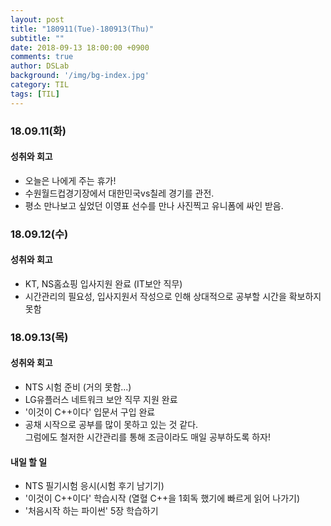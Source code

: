 ```yaml
---
layout: post
title: "180911(Tue)-180913(Thu)"
subtitle: ""
date: 2018-09-13 18:00:00 +0900
comments: true
author: DSLab
background: '/img/bg-index.jpg'
category: TIL
tags: [TIL]
---
```


### 18.09.11(화)
#### 성취와 회고
  - 오늘은 나에게 주는 휴가!
  - 수원월드컵경기장에서 대한민국vs칠레 경기를 관전.
  - 평소 만나보고 싶었던 이영표 선수를 만나 사진찍고 유니폼에 싸인 받음.

### 18.09.12(수)
#### 성취와 회고
  - KT, NS홈쇼핑 입사지원 완료 (IT보안 직무)
  - 시간관리의 필요성, 입사지원서 작성으로 인해 상대적으로 공부할 시간을 확보하지 못함

### 18.09.13(목)
#### 성취와 회고
  - NTS 시험 준비 (거의 못함...)
  - LG유플러스 네트워크 보안 직무 지원 완료
  - '이것이 C++이다' 입문서 구입 완료
  - 공채 시작으로 공부를 많이 못하고 있는 것 같다.  
    그럼에도 철저한 시간관리를 통해 조금이라도 매일 공부하도록 하자!

#### 내일 할 일
  - NTS 필기시험 응시(시험 후기 남기기)
  - '이것이 C++이다' 학습시작 (열혈 C++을 1회독 했기에 빠르게 읽어 나가기)
  - '처음시작 하는 파이썬' 5장 학습하기

